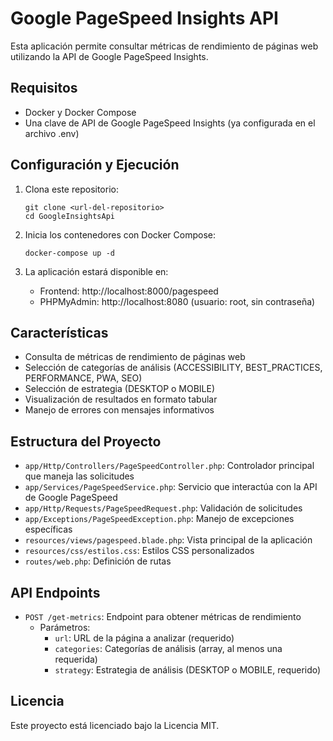 # Google PageSpeed Insights API

Esta aplicación permite consultar métricas de rendimiento de páginas web utilizando la API de Google PageSpeed Insights.

## Requisitos

- Docker y Docker Compose
- Una clave de API de Google PageSpeed Insights (ya configurada en el archivo .env)

## Configuración y Ejecución

1. Clona este repositorio:
   ```
   git clone <url-del-repositorio>
   cd GoogleInsightsApi
   ```

2. Inicia los contenedores con Docker Compose:
   ```
   docker-compose up -d
   ```

3. La aplicación estará disponible en:
   - Frontend: http://localhost:8000/pagespeed
   - PHPMyAdmin: http://localhost:8080 (usuario: root, sin contraseña)

## Características

- Consulta de métricas de rendimiento de páginas web
- Selección de categorías de análisis (ACCESSIBILITY, BEST_PRACTICES, PERFORMANCE, PWA, SEO)
- Selección de estrategia (DESKTOP o MOBILE)
- Visualización de resultados en formato tabular
- Manejo de errores con mensajes informativos

## Estructura del Proyecto

- `app/Http/Controllers/PageSpeedController.php`: Controlador principal que maneja las solicitudes
- `app/Services/PageSpeedService.php`: Servicio que interactúa con la API de Google PageSpeed
- `app/Http/Requests/PageSpeedRequest.php`: Validación de solicitudes
- `app/Exceptions/PageSpeedException.php`: Manejo de excepciones específicas
- `resources/views/pagespeed.blade.php`: Vista principal de la aplicación
- `resources/css/estilos.css`: Estilos CSS personalizados
- `routes/web.php`: Definición de rutas

## API Endpoints

- `POST /get-metrics`: Endpoint para obtener métricas de rendimiento
  - Parámetros:
    - `url`: URL de la página a analizar (requerido)
    - `categories`: Categorías de análisis (array, al menos una requerida)
    - `strategy`: Estrategia de análisis (DESKTOP o MOBILE, requerido)

## Licencia

Este proyecto está licenciado bajo la Licencia MIT.
